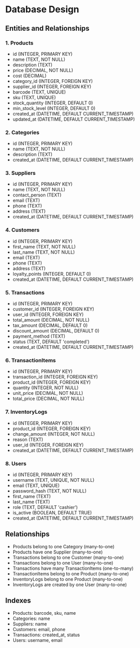 # Database Design

## Entities and Relationships

### 1. Products
- id (INTEGER, PRIMARY KEY)
- name (TEXT, NOT NULL)
- description (TEXT)
- price (DECIMAL, NOT NULL)
- cost (DECIMAL)
- category_id (INTEGER, FOREIGN KEY)
- supplier_id (INTEGER, FOREIGN KEY)
- barcode (TEXT, UNIQUE)
- sku (TEXT, UNIQUE)
- stock_quantity (INTEGER, DEFAULT 0)
- min_stock_level (INTEGER, DEFAULT 0)
- created_at (DATETIME, DEFAULT CURRENT_TIMESTAMP)
- updated_at (DATETIME, DEFAULT CURRENT_TIMESTAMP)

### 2. Categories
- id (INTEGER, PRIMARY KEY)
- name (TEXT, NOT NULL)
- description (TEXT)
- created_at (DATETIME, DEFAULT CURRENT_TIMESTAMP)

### 3. Suppliers
- id (INTEGER, PRIMARY KEY)
- name (TEXT, NOT NULL)
- contact_person (TEXT)
- email (TEXT)
- phone (TEXT)
- address (TEXT)
- created_at (DATETIME, DEFAULT CURRENT_TIMESTAMP)

### 4. Customers
- id (INTEGER, PRIMARY KEY)
- first_name (TEXT, NOT NULL)
- last_name (TEXT, NOT NULL)
- email (TEXT)
- phone (TEXT)
- address (TEXT)
- loyalty_points (INTEGER, DEFAULT 0)
- created_at (DATETIME, DEFAULT CURRENT_TIMESTAMP)

### 5. Transactions
- id (INTEGER, PRIMARY KEY)
- customer_id (INTEGER, FOREIGN KEY)
- user_id (INTEGER, FOREIGN KEY)
- total_amount (DECIMAL, NOT NULL)
- tax_amount (DECIMAL, DEFAULT 0)
- discount_amount (DECIMAL, DEFAULT 0)
- payment_method (TEXT)
- status (TEXT, DEFAULT 'completed')
- created_at (DATETIME, DEFAULT CURRENT_TIMESTAMP)

### 6. TransactionItems
- id (INTEGER, PRIMARY KEY)
- transaction_id (INTEGER, FOREIGN KEY)
- product_id (INTEGER, FOREIGN KEY)
- quantity (INTEGER, NOT NULL)
- unit_price (DECIMAL, NOT NULL)
- total_price (DECIMAL, NOT NULL)

### 7. InventoryLogs
- id (INTEGER, PRIMARY KEY)
- product_id (INTEGER, FOREIGN KEY)
- change_amount (INTEGER, NOT NULL)
- reason (TEXT)
- user_id (INTEGER, FOREIGN KEY)
- created_at (DATETIME, DEFAULT CURRENT_TIMESTAMP)

### 8. Users
- id (INTEGER, PRIMARY KEY)
- username (TEXT, UNIQUE, NOT NULL)
- email (TEXT, UNIQUE)
- password_hash (TEXT, NOT NULL)
- first_name (TEXT)
- last_name (TEXT)
- role (TEXT, DEFAULT 'cashier')
- is_active (BOOLEAN, DEFAULT TRUE)
- created_at (DATETIME, DEFAULT CURRENT_TIMESTAMP)

## Relationships
- Products belong to one Category (many-to-one)
- Products have one Supplier (many-to-one)
- Transactions belong to one Customer (many-to-one)
- Transactions belong to one User (many-to-one)
- Transactions have many TransactionItems (one-to-many)
- TransactionItems belong to one Product (many-to-one)
- InventoryLogs belong to one Product (many-to-one)
- InventoryLogs are created by one User (many-to-one)

## Indexes
- Products: barcode, sku, name
- Categories: name
- Suppliers: name
- Customers: email, phone
- Transactions: created_at, status
- Users: username, email